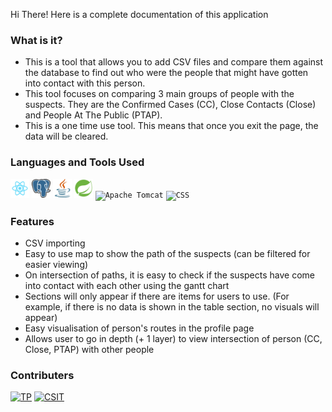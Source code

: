 Hi There! Here is a complete documentation of this application

### What is it?
- This is a tool that allows you to add CSV files and compare them against the database to find out who were the people that might have gotten into contact with this person.
- This tool focuses on comparing 3 main groups of people with the suspects. They are the Confirmed Cases (CC), Close Contacts (Close) and People At The Public (PTAP).
- This is a one time use tool. This means that once you exit the page, the data will be cleared.

<img align="right" width="100" alt="" src="https://www.zeliot.in/images/zeliot/employee.gif" />

### Languages and Tools Used
<code><img height="30" src="https://raw.githubusercontent.com/github/explore/80688e429a7d4ef2fca1e82350fe8e3517d3494d/topics/react/react.png" alt="ReactJs"></code>
<code><img height="30" src="https://raw.githubusercontent.com/github/explore/80688e429a7d4ef2fca1e82350fe8e3517d3494d/topics/postgresql/postgresql.png" alt="Postgres"></code>
<code><img height="30" src="https://raw.githubusercontent.com/github/explore/80688e429a7d4ef2fca1e82350fe8e3517d3494d/topics/java/java.png" alt="Java"></code>
<code><img height="30" src="https://raw.githubusercontent.com/github/explore/80688e429a7d4ef2fca1e82350fe8e3517d3494d/topics/spring-boot/spring-boot.png" alt="Spring Boot"></code>
<code><img height="30" src="https://upload.wikimedia.org/wikipedia/commons/thumb/7/7b/Tomcat-logo.svg/1200px-Tomcat-logo.svg.png" alt="Apache Tomcat"></code>
<code><img height="30" src="https://upload.wikimedia.org/wikipedia/commons/thumb/d/d5/CSS3_logo_and_wordmark.svg/1200px-CSS3_logo_and_wordmark.svg.png" alt="CSS"></code>

### Features
- CSV importing
- Easy to use map to show the path of the suspects (can be filtered for easier viewing)
- On intersection of paths, it is easy to check if the suspects have come into contact with each other using the gantt chart
- Sections will only appear if there are items for users to use. (For example, if there is no data is shown in the table section, no visuals will appear)
- Easy visualisation of person's routes in the profile page
- Allows user to go in depth (+ 1 layer) to view intersection of person (CC, Close, PTAP) with other people

### Contributers
[![TP](https://img.shields.io/badge/-Temasek%20Polytechnic-0e76a8?style=flat-square&logo=data:image/png;base64,iVBORw0KGgoAAAANSUhEUgAAAA4AAAAOCAMAAAAolt3jAAAABGdBTUEAALGPC/xhBQAAAAFzUkdCAK7OHOkAAABdUExURe0bJOtMUvbPz/Ovse4eJ%200RGusuNu4WH////%20wMFuyLjOkABv3//%20olLuo4QOtbYfbc3Pz5%20elDSfz09PO/vvO4uPvw8Pvq6upUWfClpe1tcPOdn/TExegdJfXCweRi15IAAAHCelRYdFJhdyBwcm9maWxlIHR5cGUgaWNjAAA4jaVT2a3cMAz8VxUpgeIplWNLMpD%20Gwh1eb2L9xC8hIBhe8RjPByH36WEXz1UNEAPzKBFSasRMA1IqzZjQ0E2RgRJkuVAAKuXH3tS7PfoF/vrGTQqGRlwFBDgAv8Ql08Nq%20uISlhvZj%20M8MP8U1nFSOegCGnClIJ/GBgazwNe%20dzMXCHYeF54ZOebXI6FH6sAS3A5h4zzoL4K3vDGN25P/Eob743YNzOpIiyxEbzggeMLf8vnGw%20dqqFOKqj7gH0RxUQ/Rd%20LKW6dJiLrPJawH9wgDoobxaUBxj7F3dSNI353kfqQrhnW9d565R74ubVvJhK%20BrI30GsNovlsff3m3Q3XFGejaU0uM7kz6mxVVrGufFlXZ5pvRvcv8IjuWPgwrHtIieiZGKHwMRtJo6sH4Vyr5XM0qskGfh447vWYn0p1rL1A5k3gTSO98vALpdZmQf6SKXKeW77SaHzq2cJXiYqHjASbjo6pNgONbpP4SNvWQPUYjC48bIogozLScvgh598a7Prwvw12ffhs8Ob09wZwUB2FwjaWwaWMvJzz3BquCXBJCX8AEDoaxXGJJX0AAAAJcEhZcwAAAAEAAAABAE8lxNYAAACASURBVAjXZY7ZCsMwDATlQ1Zsy3dCkl7//5m140IL3QfBsFoYgL8QaNA9HzLOEvZMtFsW8agpUQeNjpldGwf7P4kia2V57CWMHtrLGz694tjnFJp8ClZeshkt5YXPnfOyjq1G8dhSkau6SgBEa/jucVI3osjK6q9nuAn69bZT8Q0R4QUJZ46JMAAAAABJRU5ErkJggg==&logoColor=white)](https://www.tp.edu.sg/)
[![CSIT](https://img.shields.io/badge/CSIT-3b5998?style=flat-square&logo=data:image/png;base64,iVBORw0KGgoAAAANSUhEUgAAAA4AAAAOCAMAAAAolt3jAAAABGdBTUEAALGPC/xhBQAAAAFzUkdCAK7OHOkAAABvUExURcKmnN/W0Ofh3P///%20bb2P///9vQyceXhem4qKN%20b%20Pb1dXKwdDDutjNxdPHvvbx7%20Td1/39/M7AttzUzPDAr/vz8Ni1qt%20woMqupOzl4vz6%20e/Etu/r6NOnl72RgtiypLSTh/Pe1sObjdy%20s6%20Pg3FT05EAAAAKdFJOU/7////9///%20/v5SGmKXAAAAjElEQVQI102O2w7CMAxD3YoGSHrZ2q7buosY8P/fSMUDzFHkHFmRDPPTilpRv2ffNuzbCCInxCTaDGPOSKQS65lWM%20R8Q7QUxbWwpdsVSSlS3s3t9zkB5KNL3nvXh8c0QXWs2rCuYS8F1ooVH6X561iwstaaO5KOD7Pg32pY%20nLCUCpOWB/v%20wnN7C4f1vYJF8xTHO4AAAAASUVORK5CYII=&logoColor=white)](https://www.csit.gov.sg/)
